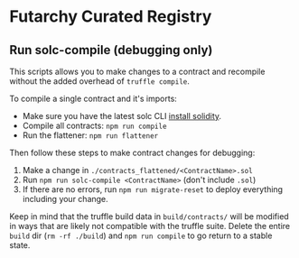 # Futarchy Curated Registry

## Run solc-compile (debugging only)

This scripts allows you to make changes to a contract and recompile without the added overhead of `truffle compile`.

To compile a single contract and it's imports:

* Make sure you have the latest solc CLI [install solidity](https://solidity.readthedocs.io/en/v0.4.24/installing-solidity.html).
* Compile all contracts: `npm run compile`
* Run the flattener: `npm run flattener`

Then follow these steps to make contract changes for debugging:

1. Make a change in `./contracts_flattened/<ContractName>.sol`
2. Run `npm run solc-compile <ContractName>` (don't include `.sol`)
3. If there are no errors, run `npm run migrate-reset` to deploy everything including your change.

Keep in mind that the truffle build data in `build/contracts/` will be modified in ways that are likely not compatible with the truffle suite. Delete the entire `build` dir (`rm -rf ./build`) and `npm run compile` to go return to a stable state.
